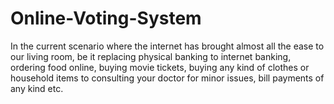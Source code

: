 # Online-Voting-System
In the current scenario where the internet has brought almost all the ease to our living room, be it replacing physical banking to internet banking, ordering food online, buying movie tickets, buying any kind of clothes or household items to consulting your doctor for minor issues, bill payments of any kind etc.
